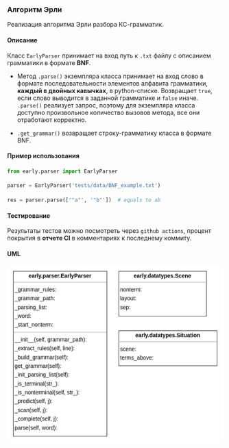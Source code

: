### Алгоритм Эрли

Реализация алгоритма Эрли разбора КС-грамматик.

#### Описание
Класс `EarlyParser` принимает на вход путь к `.txt` файлу с описанием грамматики
в формате **BNF**.  

* Метод `.parse()` экземпляра класса принимает на вход слово в формате последовательности элементов
алфавита грамматики, **каждый в двойных кавычках**, в python-списке. Возвращает `true`, если слово выводится в заданной грамматике и `false` иначе.  
`.parse()` реализует запрос, поэтому для экземпляра класса доступно произвольное
количество вызовов метода, все они отработают корректно.

* `.get_grammar()` возвращает строку-грамматику класса в формате BNF. 

#### Пример использования

```python
from early.parser import EarlyParser

parser = EarlyParser('tests/data/BNF_example.txt')

res = parser.parse(['"a"', '"b"'])  # equals to ab
```

#### Тестирование
Результаты тестов можно посмотреть через `github actions`, процент покрытия в
**отчете CI** в комментариях к последнему коммиту.

#### UML
![UML](early/EarlyUML.png)
